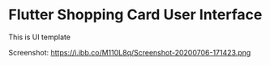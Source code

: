 # Flutter Shopping Card User Interface

This is UI template

Screenshot: https://i.ibb.co/M110L8q/Screenshot-20200706-171423.png
